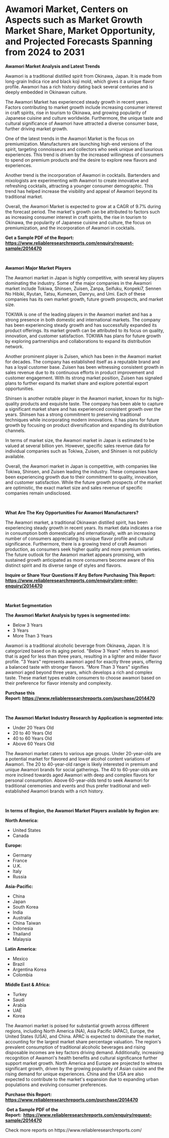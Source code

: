 <p><h1>Awamori Market, Centers on Aspects such as Market Growth Market Share, Market Opportunity, and Projected Forecasts Spanning from 2024 to 2031</h1></p><p><strong>Awamori Market Analysis and Latest Trends</strong></p>
<p><p>Awamori is a traditional distilled spirit from Okinawa, Japan. It is made from long-grain Indica rice and black koji mold, which gives it a unique flavor profile. Awamori has a rich history dating back several centuries and is deeply embedded in Okinawan culture.</p><p>The Awamori Market has experienced steady growth in recent years. Factors contributing to market growth include increasing consumer interest in craft spirits, rise in tourism to Okinawa, and growing popularity of Japanese cuisine and culture worldwide. Furthermore, the unique taste and cultural significance of Awamori have attracted a diverse consumer base, further driving market growth.</p><p>One of the latest trends in the Awamori Market is the focus on premiumization. Manufacturers are launching high-end versions of the spirit, targeting connoisseurs and collectors who seek unique and luxurious experiences. This trend is driven by the increased willingness of consumers to spend on premium products and the desire to explore new flavors and experiences.</p><p>Another trend is the incorporation of Awamori in cocktails. Bartenders and mixologists are experimenting with Awamori to create innovative and refreshing cocktails, attracting a younger consumer demographic. This trend has helped increase the visibility and appeal of Awamori beyond its traditional market.</p><p>Overall, the Awamori Market is expected to grow at a CAGR of 9.7% during the forecast period. The market's growth can be attributed to factors such as increasing consumer interest in craft spirits, the rise in tourism to Okinawa, the popularity of Japanese cuisine and culture, the focus on premiumization, and the incorporation of Awamori in cocktails.</p></p>
<p><strong>Get a Sample PDF of the Report:&nbsp; <a href="https://www.reliableresearchreports.com/enquiry/request-sample/2014470">https://www.reliableresearchreports.com/enquiry/request-sample/2014470</a></strong></p>
<p>&nbsp;</p>
<p><strong>Awamori Major Market Players</strong></p>
<p><p>The Awamori market in Japan is highly competitive, with several key players dominating the industry. Some of the major companies in the Awamori market include Tokiwa, Shinsen, Zuisen, Zanpa, Seifuku, Konpeki7, Sennen No Hibiki, Ryutan, Tatsu, Kumesen, Danryu, and Umi. Each of these companies has its own market growth, future growth prospects, and market size.</p><p>TOKIWA is one of the leading players in the Awamori market and has a strong presence in both domestic and international markets. The company has been experiencing steady growth and has successfully expanded its product offerings. Its market growth can be attributed to its focus on quality, innovation, and customer satisfaction. TOKIWA has plans for future growth by exploring partnerships and collaborations to expand its distribution network.</p><p>Another prominent player is Zuisen, which has been in the Awamori market for decades. The company has established itself as a reputable brand and has a loyal customer base. Zuisen has been witnessing consistent growth in sales revenue due to its continuous efforts in product improvement and customer engagement. With its strong market position, Zuisen has signaled plans to further expand its market share and explore potential export opportunities.</p><p>Shinsen is another notable player in the Awamori market, known for its high-quality products and exquisite taste. The company has been able to capture a significant market share and has experienced consistent growth over the years. Shinsen has a strong commitment to preserving traditional techniques while incorporating modern innovations. It has plans for future growth by focusing on product diversification and expanding its distribution channels.</p><p>In terms of market size, the Awamori market in Japan is estimated to be valued at several billion yen. However, specific sales revenue data for individual companies such as Tokiwa, Zuisen, and Shinsen is not publicly available.</p><p>Overall, the Awamori market in Japan is competitive, with companies like Tokiwa, Shinsen, and Zuisen leading the industry. These companies have been experiencing growth due to their commitment to quality, innovation, and customer satisfaction. While the future growth prospects of the market are optimistic, the exact market size and sales revenue of specific companies remain undisclosed.</p></p>
<p>&nbsp;</p>
<p><strong>What Are The Key Opportunities For Awamori Manufacturers?</strong></p>
<p><p>The Awamori market, a traditional Okinawan distilled spirit, has been experiencing steady growth in recent years. Its market data indicates a rise in consumption both domestically and internationally, with an increasing number of consumers appreciating its unique flavor profile and cultural significance. Furthermore, there is a growing trend of craft Awamori production, as consumers seek higher quality and more premium varieties. The future outlook for the Awamori market appears promising, with sustained growth anticipated as more consumers become aware of this distinct spirit and its diverse range of styles and flavors.</p></p>
<p><strong>Inquire or Share Your Questions If Any Before Purchasing This Report: <a href="https://www.reliableresearchreports.com/enquiry/pre-order-enquiry/2014470">https://www.reliableresearchreports.com/enquiry/pre-order-enquiry/2014470</a></strong></p>
<p>&nbsp;</p>
<p><strong>Market Segmentation</strong></p>
<p><strong>The Awamori Market Analysis by types is segmented into:</strong></p>
<p><ul><li>Below 3 Years</li><li>3 Years</li><li>More Than 3 Years</li></ul></p>
<p><p>Awamori is a traditional alcoholic beverage from Okinawa, Japan. It is categorized based on its aging period. "Below 3 Years" refers to awamori that is aged for less than three years, resulting in a lighter and milder flavor profile. "3 Years" represents awamori aged for exactly three years, offering a balanced taste with stronger flavors. "More Than 3 Years" signifies awamori aged beyond three years, which develops a rich and complex taste. These market types enable consumers to choose awamori based on their preference for flavor intensity and complexity.</p></p>
<p><strong>Purchase this Report:&nbsp;<a href="https://www.reliableresearchreports.com/purchase/2014470">https://www.reliableresearchreports.com/purchase/2014470</a></strong></p>
<p>&nbsp;</p>
<p><strong>The Awamori Market Industry Research by Application is segmented into:</strong></p>
<p><ul><li>Under 20 Years Old</li><li>20 to 40 Years Old</li><li>40 to 60 Years Old</li><li>Above 60 Years Old</li></ul></p>
<p><p>The Awamori market caters to various age groups. Under 20-year-olds are a potential market for flavored and lower alcohol content variations of Awamori. The 20 to 40-year-old range is likely interested in premium and unique Awamori brands for social gatherings. The 40 to 60-year-olds are more inclined towards aged Awamori with deep and complex flavors for personal consumption. Above 60-year-olds tend to seek Awamori for traditional ceremonies and events and thus prefer traditional and well-established Awamori brands with a rich history.</p></p>
<p>&nbsp;</p>
<p><strong>In terms of Region, the Awamori Market Players available by Region are:</strong></p>
<p>
    <p> <strong> North America: </strong>
        <ul>
            <li>United States</li>
            <li>Canada</li>
        </ul>
        </p> 
    <p> <strong> Europe: </strong>
        <ul>
            <li>Germany</li>
            <li>France</li>
            <li>U.K.</li>
            <li>Italy</li>
            <li>Russia</li>
        </ul>
        </p> 
    <p> <strong> Asia-Pacific: </strong>
        <ul>
            <li>China</li>
            <li>Japan</li>
            <li>South Korea</li>
            <li>India</li>
            <li>Australia</li>
            <li>China Taiwan</li>
            <li>Indonesia</li>
            <li>Thailand</li>
            <li>Malaysia</li>
        </ul>
        </p> 
    <p> <strong> Latin America: </strong>
        <ul>
            <li>Mexico</li>
            <li>Brazil</li>
            <li>Argentina Korea</li>
            <li>Colombia</li>
        </ul>
        </p> 
    <p> <strong> Middle East & Africa: </strong>
        <ul>
            <li>Turkey</li>
            <li>Saudi</li>
            <li>Arabia</li>
            <li>UAE</li>
            <li>Korea</li>
        </ul>
    </p>
    </p>
<p><p>The Awamori market is poised for substantial growth across different regions, including North America (NA), Asia Pacific (APAC), Europe, the United States (USA), and China. APAC is expected to dominate the market, accounting for the largest market share percentage valuation. The region's prevalent consumption of traditional alcoholic beverages and rising disposable incomes are key factors driving demand. Additionally, increasing recognition of Awamori's health benefits and cultural significance further support market growth. North America and Europe are projected to witness significant growth, driven by the growing popularity of Asian cuisine and the rising demand for unique experiences. China and the USA are also expected to contribute to the market's expansion due to expanding urban populations and evolving consumer preferences.</p></p>
<p><strong>Purchase this Report: <a href="https://www.reliableresearchreports.com/purchase/2014470">https://www.reliableresearchreports.com/purchase/2014470</a></strong></p>
<p>&nbsp;<strong>Get a Sample PDF of the Report:&nbsp;&nbsp;<a href="https://www.reliableresearchreports.com/enquiry/request-sample/2014470">https://www.reliableresearchreports.com/enquiry/request-sample/2014470</a></strong></p>
<p><strong></strong></p>
<p>Check more reports on https://www.reliableresearchreports.com/</p>